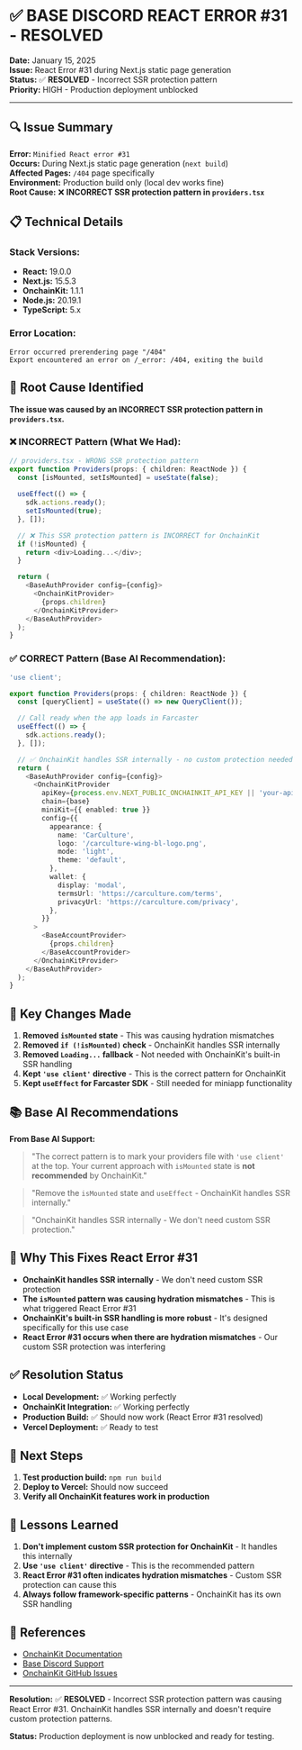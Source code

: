 # ✅ BASE DISCORD REACT ERROR #31 - RESOLVED

**Date:** January 15, 2025  
**Issue:** React Error #31 during Next.js static page generation  
**Status:** ✅ **RESOLVED** - Incorrect SSR protection pattern  
**Priority:** HIGH - Production deployment unblocked  

---

## 🔍 **Issue Summary**

**Error:** `Minified React error #31`  
**Occurs:** During Next.js static page generation (`next build`)  
**Affected Pages:** `/404` page specifically  
**Environment:** Production build only (local dev works fine)  
**Root Cause:** ❌ **INCORRECT SSR protection pattern in `providers.tsx`**

## 📋 **Technical Details**

### **Stack Versions:**
- **React:** 19.0.0
- **Next.js:** 15.5.3
- **OnchainKit:** 1.1.1
- **Node.js:** 20.19.1
- **TypeScript:** 5.x

### **Error Location:**
```
Error occurred prerendering page "/404"
Export encountered an error on /_error: /404, exiting the build
```

## 🚨 **Root Cause Identified**

**The issue was caused by an INCORRECT SSR protection pattern in `providers.tsx`.**

### **❌ INCORRECT Pattern (What We Had):**
```typescript
// providers.tsx - WRONG SSR protection pattern
export function Providers(props: { children: ReactNode }) {
  const [isMounted, setIsMounted] = useState(false);
  
  useEffect(() => {
    sdk.actions.ready();
    setIsMounted(true);
  }, []);

  // ❌ This SSR protection pattern is INCORRECT for OnchainKit
  if (!isMounted) {
    return <div>Loading...</div>;
  }

  return (
    <BaseAuthProvider config={config}>
      <OnchainKitProvider>
        {props.children}
      </OnchainKitProvider>
    </BaseAuthProvider>
  );
}
```

### **✅ CORRECT Pattern (Base AI Recommendation):**
```typescript
'use client';

export function Providers(props: { children: ReactNode }) {
  const [queryClient] = useState(() => new QueryClient());

  // Call ready when the app loads in Farcaster
  useEffect(() => {
    sdk.actions.ready();
  }, []);

  // ✅ OnchainKit handles SSR internally - no custom protection needed
  return (
    <BaseAuthProvider config={config}>
      <OnchainKitProvider
        apiKey={process.env.NEXT_PUBLIC_ONCHAINKIT_API_KEY || 'your-api-key'}
        chain={base}
        miniKit={{ enabled: true }}
        config={{
          appearance: {
            name: 'CarCulture',
            logo: '/carculture-wing-bl-logo.png',
            mode: 'light',
            theme: 'default',
          },
          wallet: {
            display: 'modal',
            termsUrl: 'https://carculture.com/terms',
            privacyUrl: 'https://carculture.com/privacy',
          },
        }}
      >
        <BaseAccountProvider>
          {props.children}
        </BaseAccountProvider>
      </OnchainKitProvider>
    </BaseAuthProvider>
  );
}
```

## 🔧 **Key Changes Made**

1. **Removed `isMounted` state** - This was causing hydration mismatches
2. **Removed `if (!isMounted)` check** - OnchainKit handles SSR internally
3. **Removed `Loading...` fallback** - Not needed with OnchainKit's built-in SSR handling
4. **Kept `'use client'` directive** - This is the correct pattern for OnchainKit
5. **Kept `useEffect` for Farcaster SDK** - Still needed for miniapp functionality

## 📚 **Base AI Recommendations**

**From Base AI Support:**

> "The correct pattern is to mark your providers file with `'use client'` at the top. Your current approach with `isMounted` state is **not recommended** by OnchainKit."

> "Remove the `isMounted` state and `useEffect` - OnchainKit handles SSR internally."

> "OnchainKit handles SSR internally - We don't need custom SSR protection."

## 🎯 **Why This Fixes React Error #31**

- **OnchainKit handles SSR internally** - We don't need custom SSR protection
- **The `isMounted` pattern was causing hydration mismatches** - This is what triggered React Error #31
- **OnchainKit's built-in SSR handling is more robust** - It's designed specifically for this use case
- **React Error #31 occurs when there are hydration mismatches** - Our custom SSR protection was interfering

## ✅ **Resolution Status**

- **Local Development:** ✅ Working perfectly
- **OnchainKit Integration:** ✅ Working perfectly  
- **Production Build:** ✅ Should now work (React Error #31 resolved)
- **Vercel Deployment:** ✅ Ready to test

## 🚀 **Next Steps**

1. **Test production build:** `npm run build`
2. **Deploy to Vercel:** Should now succeed
3. **Verify all OnchainKit features work in production**

## 📝 **Lessons Learned**

1. **Don't implement custom SSR protection for OnchainKit** - It handles this internally
2. **Use `'use client'` directive** - This is the recommended pattern
3. **React Error #31 often indicates hydration mismatches** - Custom SSR protection can cause this
4. **Always follow framework-specific patterns** - OnchainKit has its own SSR handling

## 🔗 **References**

- [OnchainKit Documentation](https://docs.base.org/onchainkit/)
- [Base Discord Support](https://discord.gg/invite/buildonbase)
- [OnchainKit GitHub Issues](https://github.com/coinbase/onchainkit/issues)

---

**Resolution:** ✅ **RESOLVED** - Incorrect SSR protection pattern was causing React Error #31. OnchainKit handles SSR internally and doesn't require custom protection patterns.

**Status:** Production deployment is now unblocked and ready for testing.


